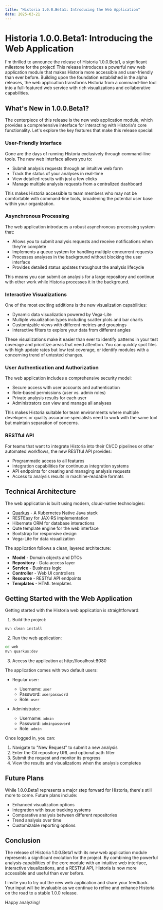 ```yaml
---
title: "Historia 1.0.0.Beta1: Introducing the Web Application"
date: 2025-03-21
---
```


# Historia 1.0.0.Beta1: Introducing the Web Application

I'm thrilled to announce the release of Historia 1.0.0.Beta1, a significant milestone for the project! This release introduces a powerful new web application module that makes Historia more accessible and user-friendly than ever before. Building upon the foundation established in the alpha releases, the web application transforms Historia from a command-line tool into a full-featured web service with rich visualizations and collaborative capabilities.

## What's New in 1.0.0.Beta1?

The centerpiece of this release is the new web application module, which provides a comprehensive interface for interacting with Historia's core functionality. Let's explore the key features that make this release special:

### User-Friendly Interface

Gone are the days of running Historia exclusively through command-line tools. The new web interface allows you to:

- Submit analysis requests through an intuitive web form
- Track the status of your analyses in real-time
- View detailed results with just a few clicks
- Manage multiple analysis requests from a centralized dashboard

This makes Historia accessible to team members who may not be comfortable with command-line tools, broadening the potential user base within your organization.

### Asynchronous Processing

The web application introduces a robust asynchronous processing system that:

- Allows you to submit analysis requests and receive notifications when they're complete
- Implements a queue system for handling multiple concurrent requests
- Processes analyses in the background without blocking the user interface
- Provides detailed status updates throughout the analysis lifecycle

This means you can submit an analysis for a large repository and continue with other work while Historia processes it in the background.

### Interactive Visualizations

One of the most exciting additions is the new visualization capabilities:

- Dynamic data visualization powered by Vega-Lite
- Multiple visualization types including scatter plots and bar charts
- Customizable views with different metrics and groupings
- Interactive filters to explore your data from different angles

These visualizations make it easier than ever to identify patterns in your test coverage and prioritize areas that need attention. You can quickly spot files with high update rates but low test coverage, or identify modules with a concerning trend of untested changes.

### User Authentication and Authorization

The web application includes a comprehensive security model:

- Secure access with user accounts and authentication
- Role-based permissions (user vs. admin roles)
- Private analysis results for each user
- Administrators can view and manage all analyses

This makes Historia suitable for team environments where multiple developers or quality assurance specialists need to work with the same tool but maintain separation of concerns.

### RESTful API

For teams that want to integrate Historia into their CI/CD pipelines or other automated workflows, the new RESTful API provides:

- Programmatic access to all features
- Integration capabilities for continuous integration systems
- API endpoints for creating and managing analysis requests
- Access to analysis results in machine-readable formats

## Technical Architecture

The web application is built using modern, cloud-native technologies:

- [Quarkus](https://quarkus.io/) - A Kubernetes Native Java stack
- RESTEasy for JAX-RS implementation
- Hibernate ORM for database interactions
- Qute template engine for the web interface
- Bootstrap for responsive design
- Vega-Lite for data visualization

The application follows a clean, layered architecture:

- **Model** - Domain objects and DTOs
- **Repository** - Data access layer
- **Service** - Business logic
- **Controller** - Web UI controllers
- **Resource** - RESTful API endpoints
- **Templates** - HTML templates

## Getting Started with the Web Application

Getting started with the Historia web application is straightforward:

1. Build the project:

```bash
mvn clean install
```

2. Run the web application:

```bash
cd web
mvn quarkus:dev
```

3. Access the application at http://localhost:8080

The application comes with two default users:

- Regular user:
  - Username: `user`
  - Password: `userpassword`
  - Role: `user`

- Administrator:
  - Username: `admin`
  - Password: `adminpassword`
  - Role: `admin`

Once logged in, you can:

1. Navigate to "New Request" to submit a new analysis
2. Enter the Git repository URL and optional path filter
3. Submit the request and monitor its progress
4. View the results and visualizations when the analysis completes

## Future Plans

While 1.0.0.Beta1 represents a major step forward for Historia, there's still more to come. Future plans include:

- Enhanced visualization options
- Integration with issue tracking systems
- Comparative analysis between different repositories
- Trend analysis over time
- Customizable reporting options

## Conclusion

The release of Historia 1.0.0.Beta1 with its new web application module represents a significant evolution for the project. By combining the powerful analysis capabilities of the core module with an intuitive web interface, interactive visualizations, and a RESTful API, Historia is now more accessible and useful than ever before.

I invite you to try out the new web application and share your feedback. Your input will be invaluable as we continue to refine and enhance Historia on the road to a stable 1.0.0 release.

Happy analyzing!
